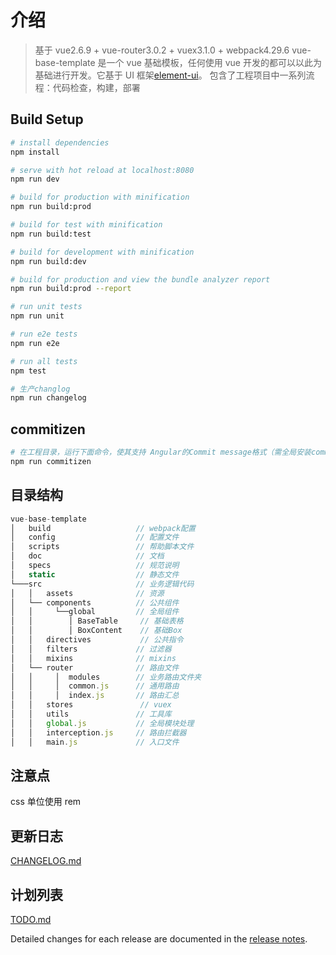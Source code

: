# 介绍

> 基于 vue2.6.9 + vue-router3.0.2 + vuex3.1.0 + webpack4.29.6
> vue-base-template 是一个 vue 基础模板，任何使用 vue 开发的都可以以此为基础进行开发。它基于 UI 框架[element-ui](https://github.com/ElemeFE/element)。
> 包含了工程项目中一系列流程：代码检查，构建，部署

## Build Setup

```bash
# install dependencies
npm install

# serve with hot reload at localhost:8080
npm run dev

# build for production with minification
npm run build:prod

# build for test with minification
npm run build:test

# build for development with minification
npm run build:dev

# build for production and view the bundle analyzer report
npm run build:prod --report

# run unit tests
npm run unit

# run e2e tests
npm run e2e

# run all tests
npm test

# 生产changlog
npm run changelog

```

## commitizen

```bash
# 在工程目录，运行下面命令，使其支持 Angular的Commit message格式（需全局安装commitizen），凡是用到git commit命令，一律改为使用git cz。这时，就会出现选项，用来生成符合格式的 Commit message
npm run commitizen
```

## 目录结构

```js
vue-base-template
│   build                   // webpack配置
│   config                  // 配置文件
│   scripts                 // 帮助脚本文件
│   doc                     // 文档
│   specs                   // 规范说明
│   static                  // 静态文件
└───src                     // 业务逻辑代码
│   │   assets              // 资源
│   └── components          // 公共组件
│   │     └──global         // 全局组件
│   │        │ BaseTable     // 基础表格
│   │        │ BoxContent    // 基础Box
│   │   directives           // 公共指令
│   │   filters             // 过滤器
│   │   mixins              // mixins
│   └── router              // 路由文件
│   │     │  modules        // 业务路由文件夹
│   │     │  common.js      // 通用路由
│   │     │  index.js       // 路由汇总
│   │   stores               // vuex
│   │   utils               // 工具库
│   │   global.js           // 全局模块处理
│   │   interception.js     // 路由拦截器
│   │   main.js             // 入口文件
```

## 注意点

css 单位使用 rem

## 更新日志

[CHANGELOG.md](https://github.com/tuhongwei/vue-base-template/blob/master/CHANGELOG.md)

## 计划列表

[TODO.md](https://github.com/tuhongwei/vue-base-template/blob/master/TODO.md)

Detailed changes for each release are documented in the [release notes](https://github.com/tuhongwei/vue-base-template/releases).
